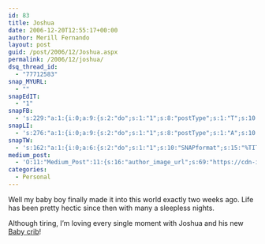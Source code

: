 ```yaml
---
id: 83
title: Joshua
date: 2006-12-20T12:55:17+00:00
author: Merill Fernando
layout: post
guid: /post/2006/12/Joshua.aspx
permalink: /2006/12/joshua/
dsq_thread_id:
  - "77712583"
snap_MYURL:
  - ""
snapEdIT:
  - "1"
snapFB:
  - 's:229:"a:1:{i:0;a:9:{s:2:"do";s:1:"1";s:8:"postType";s:1:"T";s:10:"AttachPost";s:1:"2";s:10:"SNAPformat";s:10:"%FULLTEXT%";s:9:"isAutoImg";s:1:"A";s:8:"imgToUse";s:0:"";s:9:"isAutoURL";s:1:"A";s:8:"urlToUse";s:0:"";s:4:"doFB";s:1:"1";}}";'
snapLI:
  - 's:276:"a:1:{i:0;a:9:{s:2:"do";s:1:"1";s:8:"postType";s:1:"A";s:10:"SNAPformat";s:41:"New post has been published on %SITENAME%";s:12:"liMsgFormatT";s:14:"{Blog} %TITLE%";s:9:"isAutoImg";s:1:"A";s:8:"imgToUse";s:0:"";s:9:"isAutoURL";s:1:"A";s:8:"urlToUse";s:0:"";s:4:"doLI";s:1:"1";}}";'
snapTW:
  - 's:162:"a:1:{i:0;a:6:{s:2:"do";s:1:"1";s:10:"SNAPformat";s:15:"%TITLE% - %URL%";s:8:"attchImg";s:1:"1";s:9:"isAutoImg";s:1:"A";s:8:"imgToUse";s:0:"";s:4:"doTW";s:1:"1";}}";'
medium_post:
  - 'O:11:"Medium_Post":11:{s:16:"author_image_url";s:69:"https://cdn-images-1.medium.com/fit/c/200/200/0*nOSMyIhdQJ9325FH.jpeg";s:10:"author_url";s:26:"https://medium.com/@merill";s:11:"byline_name";N;s:12:"byline_email";N;s:10:"cross_link";s:2:"no";s:2:"id";s:12:"fd571e49c52a";s:21:"follower_notification";s:3:"yes";s:7:"license";s:19:"all-rights-reserved";s:14:"publication_id";s:12:"99858869fb3c";s:6:"status";s:6:"public";s:3:"url";s:46:"https://medium.com/@merill/joshua-fd571e49c52a";}'
categories:
  - Personal
---
```

<p>Well my baby boy finally made it into this world exactly two weeks ago. Life has been pretty hectic since then with many a sleepless nights.</p>
<p>Although tiring, I&rsquo;m loving every single moment with Joshua and his new <a href="http://thebestbabycribs.com/best-baby-crib-mattress-reviews/">Baby crib</a>!</p>